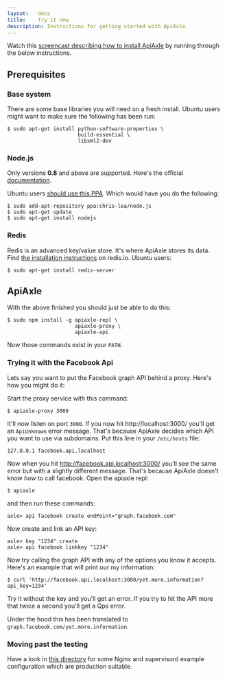 ```yaml
---
layout:   docs
title:    Try it now
description: Instructions for getting started with ApiAxle.
---
```


Watch this
[screencast describing how to install ApiAxle](http://blog.apiaxle.com/post/installation-screencast/) by running through the below instructions.

## Prerequisites

### Base system

There are some base libraries you will need on a fresh install. Ubuntu
users might want to make sure the following has been run:

    $ sudo apt-get install python-software-properties \
                           build-essential \
                           libxml2-dev

### Node.js

Only versions **0.8** and above are supported. Here's the official
[documentation](https://github.com/joyent/node/wiki/Installation).

Ubuntu users
[should use this PPA](https://launchpad.net/~chris-lea/+archive/node.js/). Which
would have you do the following:

    $ sudo add-apt-repository ppa:chris-lea/node.js
    $ sudo apt-get update
    $ sudo apt-get install nodejs

### Redis

Redis is an advanced key/value store. It's where ApiAxle stores its
data. Find [the installation instructions](http://redis.io/download)
on redis.io. Ubuntu users:

    $ sudo apt-get install redis-server

## ApiAxle

With the above finished you should just be able to do this:

    $ sudo npm install -g apiaxle-repl \
                          apiaxle-proxy \
                          apiaxle-api

Now those commands exist in your `PATH`.

### Trying it with the Facebook Api

Lets say you want to put the Facebook graph API behind a proxy. Here's
how you might do it:

Start the proxy service with this command:

    $ apiaxle-proxy 3000

It'll now listen on port `3000`. If you now hit http://localhost:3000/
you'll get an `ApiUnknown` error message. That's because ApiAxle
decides which API you want to use via subdomains. Put this line in
your `/etc/hosts` file:

    127.0.0.1 facebook.api.localhost

Now when you hit http://facebook.api.localhost:3000/ you'll see the
same error but with a slightly different message. That's because
ApiAxle doesn't know *how* to call facebook. Open the apiaxle repl:

    $ apiaxle

and then run these commands:

    axle> api facebook create endPoint="graph.facebook.com"

Now create and link an API key:

    axle> key "1234" create
    axle> api facebook linkkey "1234"

Now try calling the graph API with any of the options you know it
accepts. Here's an example that will print our my information:

    $ curl 'http://facebook.api.localhost:3000/yet.more.information?api_key=1234'

Try it without the key and you'll get an error. If you try to hit the
API more that twice a second you'll get a Qps error.

Under the hood this has been translated to
`graph.facebook.com/yet.more.information`.

### Moving past the testing

Have a look in
[this directory](https://github.com/apiaxle/apiaxle/tree/develop/thirdparty-conf)
for some Nginx and supervisord example configuration which are
production suitable.
